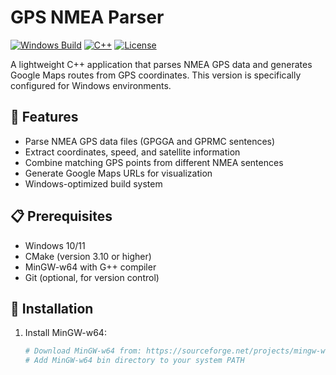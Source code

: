 # GPS NMEA Parser

[![Windows Build](https://img.shields.io/badge/build-passing-brightgreen)](https://github.com/yourusername/gps-parser)
[![C++](https://img.shields.io/badge/C%2B%2B-14-blue.svg)](https://github.com/yourusername/gps-parser)
[![License](https://img.shields.io/badge/license-MIT-blue.svg)](https://github.com/yourusername/gps-parser)

A lightweight C++ application that parses NMEA GPS data and generates Google Maps routes from GPS coordinates. This version is specifically configured for Windows environments.

## 🚀 Features

- Parse NMEA GPS data files (GPGGA and GPRMC sentences)
- Extract coordinates, speed, and satellite information
- Combine matching GPS points from different NMEA sentences
- Generate Google Maps URLs for visualization
- Windows-optimized build system

## 📋 Prerequisites

- Windows 10/11
- CMake (version 3.10 or higher)
- MinGW-w64 with G++ compiler
- Git (optional, for version control)

## 🔧 Installation

1. Install MinGW-w64:
   ```bash
   # Download MinGW-w64 from: https://sourceforge.net/projects/mingw-w64/
   # Add MinGW-w64 bin directory to your system PATH
